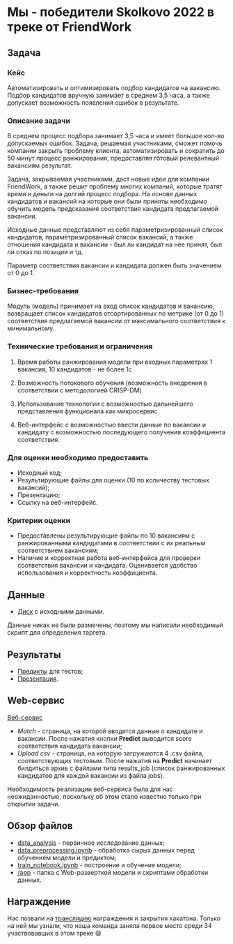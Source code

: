 # Мы - победители Skolkovo 2022 в треке от FriendWork

## Задача
### Кейс   
Автоматизировать и оптимизировать подбор кандидатов на вакансию. Подбор кандидатов вручную занимает в среднем 3,5 часа, а также допускает возможность появления ошибок в результате.

### Описание задачи  
В среднем процесс подбора занимает 3,5 часа и имеет большое кол-во допускаемых ошибок. Задача, решаемая участниками, сможет помочь компании  закрыть проблему клиента, автоматизировать и сократить до 50 минут процесс ранжирования, предоставляя готовый релевантный вакансиям результат. 

Задача, закрываемая участниками, даст новые идеи для компании FriendWork, а также решит проблему многих компаний, которые тратят время и деньги на долгий процесс подбора.
На основе данных кандидатов и вакансий на которые они были приняты необходимо обучить модель предсказания соответствия кандидата предлагаемой вакансии.

Исходные данные представляют из себя параметризированный список кандидатов, параметризированный список вакансий, а также отношения кандидата и вакансии - был ли кандидат на нее принят, был ли отказ по позиции и тд.

Параметр соответствия вакансии и кандидата должен быть значением от 0 до 1.

### Бизнес-требования  
Модуль (модель) принимает на вход список кандидатов и вакансию, возвращает список кандидатов отсортированных по метрике (от 0 до 1) соответствия предлагаемой вакансии от максимального соответствия к минимальному.

### Технические требования и ограничения  
1. Время работы ранжирования модели при входных параметрах 1 вакансия, 10 кандидатов - не более 1с

2. Возможность потокового обучения (возможность внедрения в соответствии с методологией CRISP-DM)

3. Использование технологии с возможностью дальнейшего представления функционала как микросервис

4. Веб-интерфейс с возможностью ввести данные по вакансии и кандидату с возможностью последующего получения коэффициента соответствия.

 

### Для оценки необходимо предоставить  
- Исходный код;  
- Результирующие файлы для оценки (10 по количеству тестовых вакансий);  
- Презентацию;  
- Ссылку на веб-интерфейс.  

### Критерии оценки  
- Предоставлены результирующие файлы по 10 вакансиям с ранжированными кандидатами в соответствии с их реальным соответствием вакансиям;  
- Наличие и корректная работа веб-интерфейса для проверки соответствия вакансии и кандидата. Оценивается удобство использования и корректность коэффициента.

## Данные

- [Диск](https://drive.google.com/drive/folders/10F0gjEGF_46Sr1Ck5hvORo1wT3xdKO24?usp=sharing) с исходными данными.  
  
Данные никак не были размечены, поэтому мы написали необходимый скрипт для определения таргета.


## Результаты

- [Предикты](https://drive.google.com/drive/folders/10nSRddXjc61tMGTSaeIOIx_VzqU00v6K?usp=sharing) для тестов;  
- [Презентация](https://github.com/PunkButterfly/hackathon-skolkovo2022/blob/main/presentation.pdf).  


## Web-сервис

[Веб-сервис](https://punkbutterfly-hackathon-skolkovo-appinfo-v9i24y.streamlitapp.com/)  
 * _Match_ - страница, на которой вводятся данные о кандидате и вакансии. После нажатия кнопки **Predict** выводится score соответствия кандидата вакансии;  
 * _Upload_ _csv_ - страница, на которую загружаются 4 .csv файла, соответствующих тестовым. После нажатия на **Predict** начинает билдиться архив с файлами типа results_job (список ранжированных кандидатов для каждой вакансии из файла jobs).  
   
Необходимость реализации веб-сервиса была для нас неожиданностью, поскольку об этом стало известно только при открытии задачи.  

## Обзор файлов

- [data_analysis](https://github.com/PunkButterfly/hackathon-skolkovo2022/blob/main/data_analysis.ipynb) - первичное исследование данных;  
- [data_preprocessing.ipynb](https://github.com/PunkButterfly/hackathon-skolkovo2022/blob/main/data_preprocessing.ipynb) - обработка сырых данных перед обучением модели и предиктом;  
- [train_notebook.ipynb](https://github.com/PunkButterfly/hackathon-skolkovo2022/blob/main/train_notebook.ipynb) - построение и обучение модели;  
- [/app](https://github.com/PunkButterfly/Hackathon-Skolkovo/tree/main/app) - папка с Web-разверткой модели и скриптами обработки данных.

## Награждение
Нас позвали на [трансляцию](https://www.youtube.com/watch?v=HSYAzqe8Kjo&t=751s) награждения и закрытия хакатона. Только на ней мы узнали, что наша команда заняла первое место среди 34 участвовавших в этом треке :smile:

